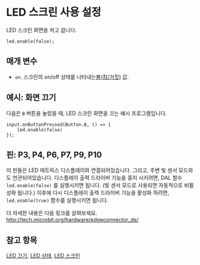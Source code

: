 # LED 스크린 사용 설정

LED 스크린 화면을 켜고 끕니다.

```sig
led.enable(false);
```

## 매개 변수

* `on`. 스크린의 on/off 상태를 나타내는[불(참/거짓)](/types/boolean) 값.

## 예시: 화면 끄기

다음은 `B` 버튼을 눌렀을 때, LED 스크린 화면을 끄는 예시 프로그램입니다.

```blocks
input.onButtonPressed(Button.B, () => {
    led.enable(false)
});
```

## 핀: P3, P4, P6, P7, P9, P10

이 핀들은 LED 매트릭스 디스플레이와 연결되어있습니다. 그리고, 주변 빛 센서 모드와도 연관되어있습니다. 디스플레이 출력 드라이버 기능을 중지 시키려면, DAL 함수 `led.enable(false)` 를 실행시키면 됩니다. (빛 센서 모드로 사용되면 자동적으로 비활성화 됩니다.) 이후에 다시 디스플레이 출력 드라이버 기능을 활성화 하려면, `led.enable(true)` 함수를 실행시키면 됩니다.

더 자세한 내용은 다음 링크를 살펴보세요. http://tech.microbit.org/hardware/edgeconnector_ds/

## 참고 항목

[LED 끄기](/reference/led/unplot), [LED 상태](/reference/led/point), [LED 스크린](/device/screen)